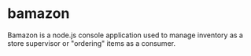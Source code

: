 # bamazon

Bamazon is a node.js console application used to manage inventory as a store supervisor or "ordering" items as a consumer.
